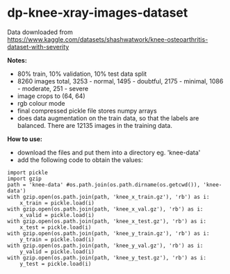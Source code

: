 # dp-knee-xray-images-dataset


Data downloaded from https://www.kaggle.com/datasets/shashwatwork/knee-osteoarthritis-dataset-with-severity

**Notes:**
 - 80% train, 10% validation, 10% test data split
 - 8260 images total, 3253 - normal, 1495 - doubtful, 2175 - minimal, 1086 - moderate, 251 - severe
 - image crops to (64, 64)
 - rgb colour mode
 - final compressed pickle file stores numpy arrays
 - does data augmentation on the train data, so that the labels are balanced. There are 12135 images in the training data.

**How to use:**
- download the files and put them into a directory eg. 'knee-data'
- add the following code to obtain the values:

```
import pickle
import gzip
path = 'knee-data' #os.path.join(os.path.dirname(os.getcwd()), 'knee-data')
with gzip.open(os.path.join(path, 'knee_x_train.gz'), 'rb') as i:
    x_train = pickle.load(i)
with gzip.open(os.path.join(path, 'knee_x_val.gz'), 'rb') as i:
    x_valid = pickle.load(i)    
with gzip.open(os.path.join(path, 'knee_x_test.gz'), 'rb') as i:
    x_test = pickle.load(i)  
with gzip.open(os.path.join(path, 'knee_y_train.gz'), 'rb') as i:
    y_train = pickle.load(i)  
with gzip.open(os.path.join(path, 'knee_y_val.gz'), 'rb') as i:
    y_valid = pickle.load(i) 
with gzip.open(os.path.join(path, 'knee_y_test.gz'), 'rb') as i:
    y_test = pickle.load(i)
```
